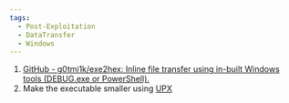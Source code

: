 ```yaml
---
tags:
  - Post-Exploitation
  - DataTransfer
  - Windows
---
```



1. [GitHub - g0tmi1k/exe2hex: Inline file transfer using in-built Windows tools (DEBUG.exe or PowerShell).](https://github.com/g0tmi1k/exe2hex)
2. Make the executable smaller using [UPX](https://upx.github.io/)
